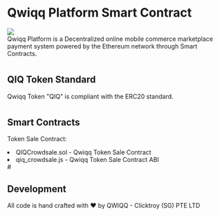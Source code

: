 # Qwiqq Platform Smart Contract
<img src="https://qwiqq.com/images/qwiqq-logo-100.png"><br>
Qwiqq Platform is a Decentralized online mobile commerce marketplace payment system powered by the Ethereum network through Smart Contracts.
# <h2>QIQ Token Standard</h2>
Qwiqq Token "QIQ" is compliant with the ERC20 standard.
# <h2>Smart Contracts</h2>
Token Sale Contract:
<li>QIQCrowdsale.sol - Qwiqq Token Sale Contract</li>
<li>qiq_crowdsale.js - Qwiqq Token Sale Contract ABI</li>
# <h2>Development</h2>
All code is hand crafted with ❤️ by QWIQQ - Clicktroy (SG) PTE LTD
